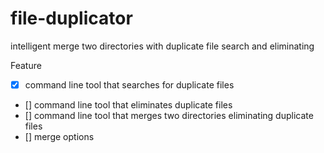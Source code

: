 # file-duplicator
intelligent merge two directories with duplicate file search and eliminating

Feature
- [x] command line tool that searches for duplicate files
- [] command line tool that eliminates duplicate files
- [] command line tool that merges two directories eliminating duplicate files
- [] merge options
